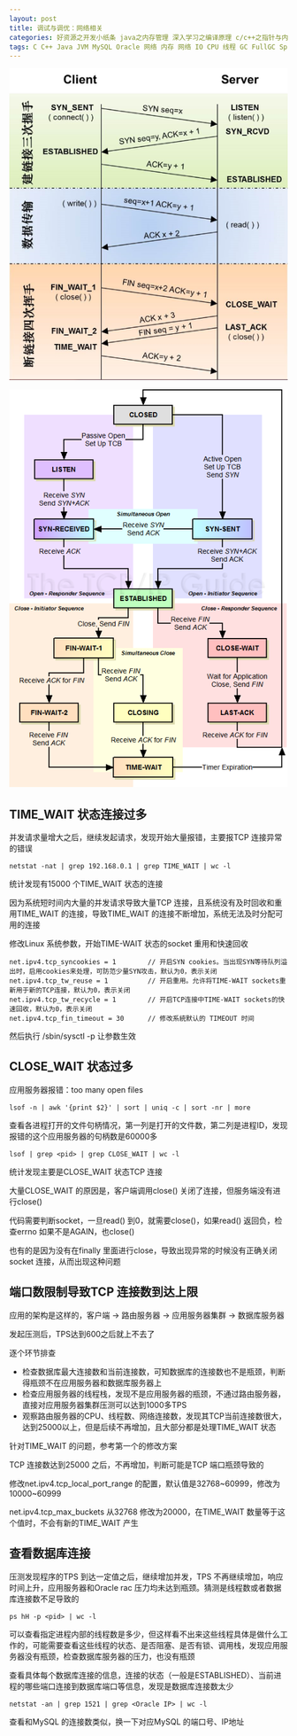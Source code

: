 ```yaml
---
layout: post
title: 调试与调优：网络相关
categories: 好资源之开发小纸条 java之内存管理 深入学习之编译原理 c/c++之指针与内存 深入学习之逆向工程
tags: C C++ Java JVM MySQL Oracle 网络 内存 网络 IO CPU 线程 GC FullGC Spring SpringBoot Kafka Redis ElasticSearch Kafka 虚拟机与指令集 算法与数据结构 
---
```


![](../media/image/2020-09-24/03-01.png)

![](../media/image/2020-09-24/03-02.png)

## TIME_WAIT 状态连接过多

并发请求量增大之后，继续发起请求，发现开始大量报错，主要报TCP 连接异常的错误

```
netstat -nat | grep 192.168.0.1 | grep TIME_WAIT | wc -l
```

统计发现有15000 个TIME_WAIT 状态的连接

因为系统短时间内大量的并发请求导致大量TCP 连接，且系统没有及时回收和重用TIME_WAIT 的连接，导致TIME_WAIT 的连接不断增加，系统无法及时分配可用的连接

修改Linux 系统参数，开始TIME-WAIT 状态的socket 重用和快速回收

```
net.ipv4.tcp_syncookies = 1        // 开启SYN cookies。当出现SYN等待队列溢出时，启用cookies来处理，可防范少量SYN攻击，默认为0，表示关闭
net.ipv4.tcp_tw_reuse = 1          // 开启重用。允许将TIME-WAIT sockets重新用于新的TCP连接，默认为0，表示关闭
net.ipv4.tcp_tw_recycle = 1        // 开启TCP连接中TIME-WAIT sockets的快速回收，默认为0，表示关闭
net.ipv4.tcp_fin_timeout = 30      // 修改系統默认的 TIMEOUT 时间
```

然后执行 /sbin/sysctl -p 让参数生效

## CLOSE_WAIT 状态过多

应用服务器报错：too many open files

```
lsof -n | awk '{print $2}' | sort | uniq -c | sort -nr | more 
```

查看各进程打开的文件句柄情况，第一列是打开的文件数，第二列是进程ID，发现报错的这个应用服务器的句柄数是60000多

```
lsof | grep <pid> | grep CLOSE_WAIT | wc -l
```

统计发现主要是CLOSE_WAIT 状态TCP 连接

大量CLOSE_WAIT 的原因是，客户端调用close() 关闭了连接，但服务端没有进行close()

代码需要判断socket，一旦read() 到0，就需要close()，如果read() 返回负，检查errno 如果不是AGAIN，也close()

也有的是因为没有在finally 里面进行close，导致出现异常的时候没有正确关闭socket 连接，从而出现这种问题

## 端口数限制导致TCP 连接数到达上限

应用的架构是这样的，客户端 -> 路由服务器 -> 应用服务器集群 -> 数据库服务器

发起压测后，TPS达到600之后就上不去了

逐个环节排查

* 检查数据库最大连接数和当前连接数，可知数据库的连接数也不是瓶颈，判断得瓶颈不在应用服务器和数据库服务器上
* 检查应用服务器的线程栈，发现不是应用服务器的瓶颈，不通过路由服务器，直接对应用服务器集群压测可以达到1000多TPS
* 观察路由服务器的CPU、线程数、网络连接数，发现其TCP当前连接数很大，达到25000以上，但是后续不再增加，且大部分都是处理TIME_WAIT 状态

针对TIME_WAIT 的问题，参考第一个的修改方案

TCP 连接数达到25000 之后，不再增加，判断可能是TCP 端口瓶颈导致的

修改net.ipv4.tcp_local_port_range 的配置，默认值是32768~60999，修改为10000~60999

net.ipv4.tcp_max_buckets 从32768 修改为20000，在TIME_WAIT 数量等于这个值时，不会有新的TIME_WAIT 产生
 
## 查看数据库连接

压测发现程序的TPS 到达一定值之后，继续增加并发，TPS 不再继续增加，响应时间上升，应用服务器和Oracle rac 压力均未达到瓶颈。猜测是线程数或者数据库连接数不足导致的

```
ps hH -p <pid> | wc -l  
```

可以查看指定进程内部的线程数是多少，但这样看不出来这些线程具体是做什么工作的，可能需要查看这些线程的状态、是否阻塞、是否有锁、调用栈，发现应用服务器没有瓶颈，检查数据库服务器的压力，也没有瓶颈

查看具体每个数据库连接的信息，连接的状态（一般是ESTABLISHED）、当前进程的哪些端口连接到数据库端口等信息，发现是数据库连接数太少

```
netstat -an | grep 1521 | grep <Oracle IP> | wc -l
```

查看和MySQL 的连接数类似，换一下对应MySQL 的端口号、IP地址
